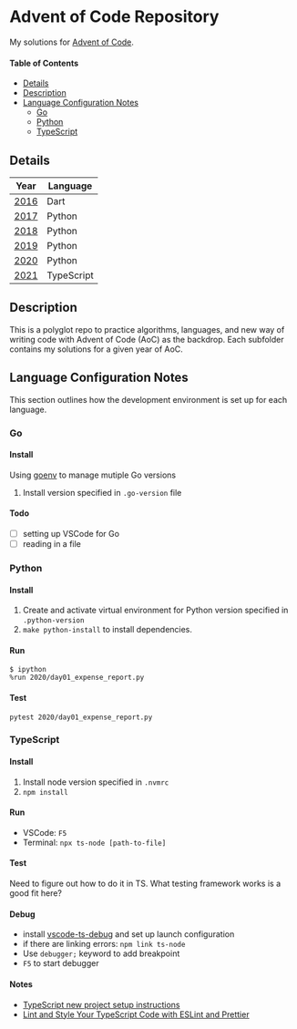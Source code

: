 # Advent of Code Repository

My solutions for [Advent of Code](https://adventofcode.com/).

#### Table of Contents

- [Details](#details)
- [Description](#description)
- [Language Configuration Notes](#language-configuration-notes)
  - [Go](#go)
  - [Python](#python)
  - [TypeScript](#typescript)

## Details

| Year          | Language   |
| ------------- | ---------- |
| [2016](2016/) | Dart       |
| [2017](2017/) | Python     |
| [2018](2018/) | Python     |
| [2019](2019/) | Python     |
| [2020](2020/) | Python     |
| [2021](2021/) | TypeScript |

## Description

This is a polyglot repo to practice algorithms, languages, and new way of writing code with Advent of Code (AoC) as the backdrop. Each subfolder contains my solutions for a given year of AoC.

## Language Configuration Notes

This section outlines how the development environment is set up for each language.

### Go

#### Install

Using [goenv](https://github.com/syndbg/goenv) to manage mutiple Go versions

1. Install version specified in `.go-version` file

#### Todo

- [ ] setting up VSCode for Go
- [ ] reading in a file

### Python

#### Install

1. Create and activate virtual environment for Python version specified in `.python-version`
2. `make python-install` to install dependencies.

#### Run

```console
$ ipython
%run 2020/day01_expense_report.py
```

#### Test

```console
pytest 2020/day01_expense_report.py
```

### TypeScript

#### Install

1. Install node version specified in `.nvmrc`
1. `npm install`

#### Run

- VSCode: `F5`
- Terminal: `npx ts-node [path-to-file]`

#### Test

Need to figure out how to do it in TS. What testing framework works is a good fit here?

#### Debug

- install [vscode-ts-debug](https://github.com/hagishi/vscode-ts-debug) and set up launch configuration
- if there are linking errors: `npm link ts-node`
- Use `debugger;` keyword to add breakpoint
- `F5` to start debugger

#### Notes

- [TypeScript new project setup instructions](https://www.digitalocean.com/community/tutorials/typescript-new-project)
- [Lint and Style Your TypeScript Code with ESLint and Prettier](https://moduscreate.com/blog/lint-style-typescript/)
